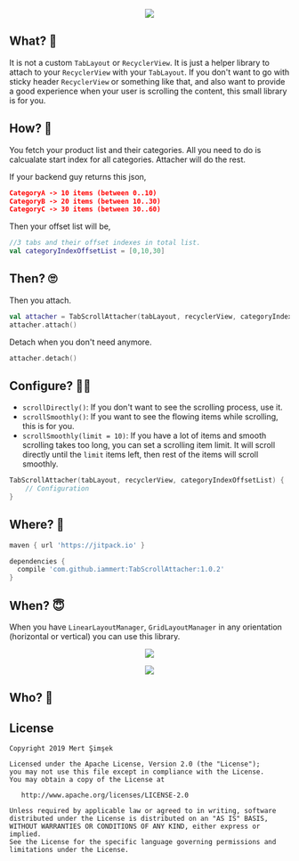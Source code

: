 <p align="center">
  <img src="https://github.com/iammert/TabScrollAttacher/blob/master/art/artgif.gif">
</p>

## What? 🤔
It is not a custom `TabLayout` or `RecyclerView`. It is just a helper library to attach to your `RecyclerView` with your `TabLayout`. If you don't want to go with sticky header `RecyclerView` or something like that, and also want to provide a good experience when your user is scrolling the content, this small library is for you.

## How? 🤨

You fetch your product list and their categories. All you need to do is calcualate start index for all categories. Attacher will do the rest.

If your backend guy returns this json,
```json
CategoryA -> 10 items (between 0..10)
CategoryB -> 20 items (between 10..30)
CategoryC -> 30 items (between 30..60)
```

Then your offset list will be,

```kotlin
//3 tabs and their offset indexes in total list.
val categoryIndexOffsetList = [0,10,30]
```

## Then? 🙄

Then you attach.
```kotlin
val attacher = TabScrollAttacher(tabLayout, recyclerView, categoryIndexOffsetList)
attacher.attach()
```

Detach when you don't need anymore.
```kotlin
attacher.detach()
```

## Configure? 🧑‍🔧

* `scrollDirectly()`: If you don't want to see the scrolling process, use it.
* `scrollSmoothly()`: If you want to see the flowing items while scrolling, this is for you.
* `scrollSmoothly(limit = 10)`: If you have a lot of items and smooth scrolling takes too long, you can set a scrolling item limit. It will scroll directly until the `limit` items left, then rest of the items will scroll smoothly.
```kotlin
TabScrollAttacher(tabLayout, recyclerView, categoryIndexOffsetList) {
    // Configuration
}
```

## Where? 🤩

```gradle
maven { url 'https://jitpack.io' }
```

```gradle
dependencies {
  compile 'com.github.iammert:TabScrollAttacher:1.0.2'
}
```

## When? 😇

When you have `LinearLayoutManager`, `GridLayoutManager` in any orientation (horizontal or vertical) you can use this library.

<p align="center">
  <img src="https://raw.githubusercontent.com/iammert/TabScrollAttacher/master/art/1.png">
</p>

<p align="center">
  <img src="https://raw.githubusercontent.com/iammert/TabScrollAttacher/master/art/2.png">
</p>

## Who? 👻

License
--------


    Copyright 2019 Mert Şimşek

    Licensed under the Apache License, Version 2.0 (the "License");
    you may not use this file except in compliance with the License.
    You may obtain a copy of the License at

       http://www.apache.org/licenses/LICENSE-2.0

    Unless required by applicable law or agreed to in writing, software
    distributed under the License is distributed on an "AS IS" BASIS,
    WITHOUT WARRANTIES OR CONDITIONS OF ANY KIND, either express or implied.
    See the License for the specific language governing permissions and
    limitations under the License.


